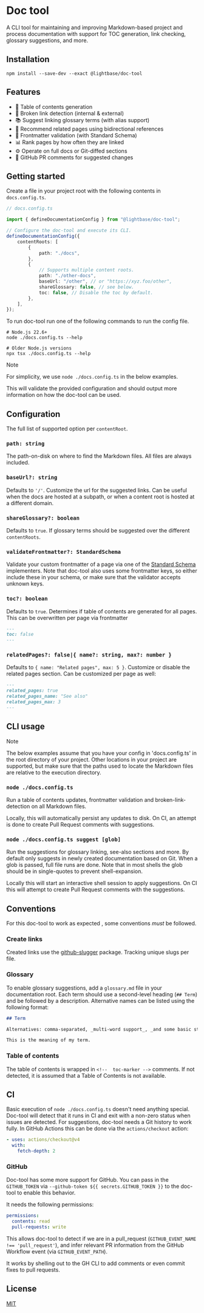 # Doc tool

A CLI tool for maintaining and improving Markdown-based project and process documentation
with support for TOC generation, link checking, glossary suggestions, and more.

## Installation

```shell
npm install --save-dev --exact @lightbase/doc-tool
```

## Features

- 🧭 Table of contents generation
- 🔗 Broken link detection (internal & external)
- 📚 Suggest linking glossary terms (with alias support)
- 🧠 Recommend related pages using bidirectional references
- 🧾 Frontmatter validation (with Standard Schema)
- 📊 Rank pages by how often they are linked
- ⚙️ Operate on full docs or Git-diffed sections
- 🤖 GitHub PR comments for suggested changes

## Getting started

Create a file in your project root with the following contents in `docs.config.ts`.

```ts
// docs.config.ts

import { defineDocumentationConfig } from "@lightbase/doc-tool";

// Configure the doc-tool and execute its CLI.
defineDocumentationConfig({
	contentRoots: [
		{
			path: "./docs",
		},
		{
			// Supports multiple content roots.
			path: "./other-docs",
			baseUrl: "/other", // or "https://xyz.foo/other",
			shareGlossary: false, // see below.
			toc: false, // Disable the toc by default.
		},
	],
});
```

To run doc-tool run one of the following commands to run the config file.

```shell
# Node.js 22.6+
node ./docs.config.ts --help

# Older Node.js versions
npx tsx ./docs.config.ts --help
```

> [!NOTE]
>
> For simplicity, we use `node ./docs.config.ts` in the below examples.

This will validate the provided configuration and should output more information on how
the doc-tool can be used.

## Configuration

The full list of supported option per `contentRoot`.

### `path: string`

The path-on-disk on where to find the Markdown files. All files are always included.

### `baseUrl?: string`

Defaults to `'/'`. Customize the url for the suggested links. Can be useful when the docs
are hosted at a subpath, or when a content root is hosted at a different domain.

### `shareGlossary?: boolean`

Defaults to `true`. If glossary terms should be suggested over the different
`contentRoots`.

### `validateFrontmatter?: StandardSchema`

Validate your custom frontmatter of a page via one of the
[Standard Schema](https://github.com/standard-schema/standard-schema?tab=readme-ov-file#what-schema-libraries-implement-the-spec)
implementers. Note that doc-tool also uses some frontmatter keys, so either include these
in your schema, or make sure that the validator accepts unknown keys.

### `toc?: boolean`

Defaults to `true`. Determines if table of contents are generated for all pages. This can
be overwritten per page via frontmatter

```md
---
toc: false
---
```

### `relatedPages?: false|{ name?: string, max?: number }`

Defaults to `{ name: "Related pages", max: 5 }`. Customize or disable the related pages
section. Can be customized per page as well:

```md
---
related_pages: true
related_pages_name: "See also"
related_pages_max: 3
---
```

## CLI usage

> [!NOTE]
>
> The below examples assume that you have your config in 'docs.config.ts' in the root
> directory of your project. Other locations in your project are supported, but make sure
> that the paths used to locate the Markdown files are relative to the execution
> directory.

### `node ./docs.config.ts`

Run a table of contents updates, frontmatter validation and broken-link-detection on all
Markdown files.

Locally, this will automatically persist any updates to disk. On CI, an attempt is done to
create Pull Request comments with suggestions.

### `node ./docs.config.ts suggest [glob]`

Run the suggestions for glossary linking, see-also sections and more. By default only
suggests in newly created documentation based on Git. When a glob is passed, full file
runs are done. Note that in most shells the glob should be in single-quotes to prevent
shell-expansion.

Locally this will start an interactive shell session to apply suggestions. On CI this will
attempt to create Pull Request comments with the suggestions.

## Conventions

For this doc-tool to work as expected , some conventions _must_ be followed.

### Create links

Created links use the [github-slugger](https://github.com/Flet/github-slugger/tree/master)
package. Tracking unique slugs per file.

### Glossary

To enable glossary suggestions, add a `glossary.md` file in your documentation root. Each
term should use a second-level heading (`## Term`) and be followed by a description.
Alternative names can be listed using the following format:

```md
## Term

Alternatives: comma-separated, _multi-word support_, _and some basic styles as well_.

This is the meaning of my term.
```

### Table of contents

The table of contents is wrapped in `<!--  toc-marker -->` comments. If not detected, it
is assumed that a Table of Contents is not available.

## CI

Basic execution of `node ./docs.config.ts` doesn't need anything special. Doc-tool will
detect that it runs in CI and exit with a non-zero status when issues are detected. For
suggestions, doc-tool needs a Git history to work fully. In GitHub Actions this can be
done via the `actions/checkout` action:

```yaml
- uses: actions/checkout@v4
  with:
    fetch-depth: 2
```

### GitHub

Doc-tool has some more support for GitHub. You can pass in the `GITHUB_TOKEN` via
`--github-token ${{ secrets.GITHUB_TOKEN }}` to the doc-tool to enable this behavior.

It needs the following permissions:

```yaml
permissions:
  contents: read
  pull-requests: write
```

This allows doc-tool to detect if we are in a pull_request
(`GITHUB_EVENT_NAME !== 'pull_request'`), and infer relevant PR information from the
GitHub Workflow event (via `GITHUB_EVENT_PATH`).

It works by shelling out to the GH CLI to add comments or even commit fixes to pull
requests.

## License

[MIT](./LICENSE)
